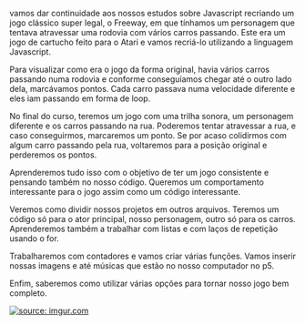 <p>  vamos dar continuidade aos nossos estudos sobre Javascript recriando um jogo clássico super legal, o Freeway, em que tínhamos um personagem que tentava atravessar uma rodovia com vários carros passando. Este era um jogo de cartucho feito para o Atari e vamos recriá-lo utilizando a linguagem Javascript.

Para visualizar como era o jogo da forma original, havia vários carros passando numa rodovia e conforme conseguíamos chegar até o outro lado dela, marcávamos pontos. Cada carro passava numa velocidade diferente e eles iam passando em forma de loop.

No final do curso, teremos um jogo com uma trilha sonora, um personagem diferente e os carros passando na rua. Poderemos tentar atravessar a rua, e caso conseguirmos, marcaremos um ponto. Se por acaso colidirmos com algum carro passando pela rua, voltaremos para a posição original e perderemos os pontos.

Aprenderemos tudo isso com o objetivo de ter um jogo consistente e pensando também no nosso código. Queremos um comportamento interessante para o jogo assim como um código interessante.

Veremos como dividir nossos projetos em outros arquivos. Teremos um código só para o ator principal, nosso personagem, outro só para os carros. Aprenderemos também a trabalhar com listas e com laços de repetição usando o for.

Trabalharemos com contadores e vamos criar várias funções. Vamos inserir nossas imagens e até músicas que estão no nosso computador no p5.

Enfim, saberemos como utilizar várias opções para tornar nosso jogo bem completo. </p>
  
 <a href="https://imgur.com/1oExqyO"><img src="https://i.imgur.com/1oExqyO.png" title="source: imgur.com" /></a>
